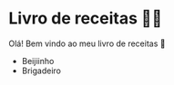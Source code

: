 # Livro de receitas :woman_cook:

Olá! Bem vindo ao meu livro de receitas :wave:

- Beijiinho
- Brigadeiro